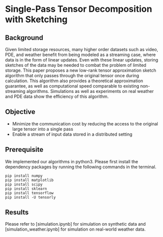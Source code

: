# Single-Pass Tensor Decomposition with Sketching

## Background

Given limited storage resources, many higher order datasets such as video, PDE, and weather benefit from being modeled as a streaming case, where data is in the form of linear updates. Even with these linear updates, storing sketches of the data may be needed to combat the problem of limited storage. This paper proposes a new low-rank tensor approximation sketch algorithm that only passes through the original tensor once during calculation. This algorithm also provides a theoretical approximation guarantee, as well as computational speed comparable to existing non-streaming algorithms. Simulations as well as experiments on real weather and PDE data show the efficiency of this algorithm. 

## Objective
- Minimize the communication cost by reducing the access to the original large tensor into a single pass 
- Enable a stream of input data stored in a distributed setting 

## Prerequisite

We implemented our algorithms in python3. Please first install the dependency packages by running the following commands in the terminal. 
```
pip install numpy
pip install matplotlib 
pip install scipy
pip install sklearn 
pip install tensorflow 
pip install -U tensorly
```

## Results 

Please refer to [simulation.ipynb] for simulation on synthetic data and [simulation_weather.ipynb] for simulation on real-world weather data. 
